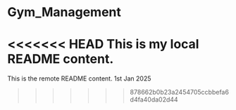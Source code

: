 
# Gym_Management
<<<<<<< HEAD
This is my local README content.
=======
This is the remote README content.
1st Jan 2025

>>>>>>> 878662b0b23a2454705ccbbefa6d4fa40da02d44
